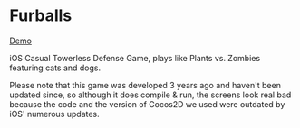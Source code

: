 Furballs
========

[Demo](https://www.youtube.com/watch?v=LxiIJ4mD6po&list=UUeRdG9z0pLJ_gUtQcMSpTWA&index=8&feature=plcp)

iOS Casual Towerless Defense Game, plays like Plants vs. Zombies featuring cats and dogs.

Please note that this game was developed 3 years ago and haven't been updated since, so although it does compile & run, the screens look real bad because the code and the version of Cocos2D we used were outdated by iOS' numerous updates.

